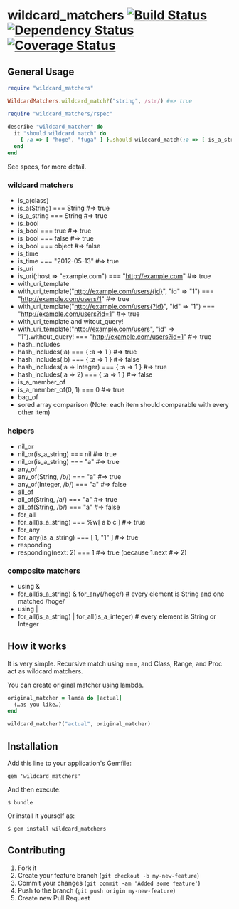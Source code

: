 # wildcard_matchers [![Build Status](https://secure.travis-ci.org/okitan/wildcard_matchers.png?branch=master)](http://travis-ci.org/okitan/wildcard_matchers) [![Dependency Status](https://gemnasium.com/okitan/wildcard_matchers.png)](https://gemnasium.com/okitan/wildcard_matchers) [![Coverage Status](https://coveralls.io/repos/okitan/wildcard_matchers/badge.png?branch=master)](https://coveralls.io/r/okitan/wildcard_matchers)

## General Usage

```ruby
require "wildcard_matchers"

WildcardMatchers.wildcard_match?("string", /str/) #=> true

require "wildcard_matchers/rspec"

describe "wildcard_matcher" do
  it "should wildcard match" do
    { :a => [ "hoge", "fuga" ] }.should wildcard_match(:a => [ is_a_string, /^fu/ ])
  end
end
```

See specs, for more detail.

### wildcard matchers
* is_a(class)
 * is_a(String) === String #=> true
 * is_a_string === String #=> true
* is_bool
 * is_bool === true  #=> true
 * is_bool === false #=> true
 * is_bool === object #=> false
* is_time
 * is_time === "2012-05-13" #=> true
* is_uri
 * is_uri(:host => "example.com") === "http://example.com" #=> true
* with_uri_template
 * with_uri_template("http://example.com/users/{id}", "id" => "1") === "http://example.com/users/1" #=> true
 * with_uri_template("http://example.com/users{?id}", "id" => "1") === "http://example.com/users?id=1" #=> true
* with_uri_template and witout_query!
 * with_uri_template("http://example.com/users", "id" => "1").without_query! === "http://example.com/users?id=1" #=> true
* hash_includes
 * hash_includes(:a) === { :a => 1 } #=> true
 * hash_includes(:b) === { :a => 1 } #=> false
 * hash_includes(:a => Integer) === { :a => 1 } #=> true
 * hash_includes(:a => 2) === { :a => 1 } #=> false
* is_a_member_of
 * is_a_member_of(0, 1) === 0 #=> true
* bag_of
 * sored array comparison (Note: each item should comparable with every other item)

### helpers
* nil_or
 * nil_or(is_a_string) === nil #=> true
 * nil_or(is_a_string) === "a" #=> true
* any_of
 * any_of(String, /b/)  === "a" #=> true
 * any_of(Integer, /b/) === "a" #=> false
* all_of
 * all_of(String, /a/) === "a" #=> true
 * all_of(String, /b/) === "a" #=> false
* for_all
 * for_all(is_a_string) === %w[ a b c ] #=> true
* for_any
 * for_any(is_a_string) === [ 1, "1" ] #=> true
* responding
 * responding(next: 2) === 1 #=> true (because 1.next #=> 2)

### composite matchers

* using &
 * for_all(is_a_string) & for_any(/hoge/) # every element is String and one matched /hoge/
* using |
 * for_all(is_a_string) | for_all(is_a_integer) # every element is String or Integer

## How it works

It is very simple. Recursive match using ===, and Class, Range, and Proc act as wildcard matchers.

You can create original matcher using lambda.

```ruby
original_matcher = lamda do |actual|
  (…as you like…)
end

wildcard_matcher?("actual", original_matcher)
```

## Installation

Add this line to your application's Gemfile:

    gem 'wildcard_matchers'

And then execute:

    $ bundle

Or install it yourself as:

    $ gem install wildcard_matchers

## Contributing

1. Fork it
2. Create your feature branch (`git checkout -b my-new-feature`)
3. Commit your changes (`git commit -am 'Added some feature'`)
4. Push to the branch (`git push origin my-new-feature`)
5. Create new Pull Request

